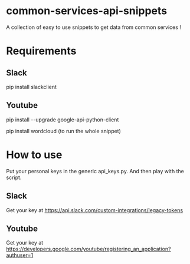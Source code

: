 # common-services-api-snippets
A collection of easy to use snippets to get data from common services !

# Requirements
## Slack
pip install slackclient

## Youtube
pip install --upgrade google-api-python-client

pip install wordcloud (to run the whole snippet)

# How to use
Put your personal keys in the generic api_keys.py. And then play with the script.
## Slack
 Get your key at https://api.slack.com/custom-integrations/legacy-tokens

## Youtube
 Get your key at https://developers.google.com/youtube/registering_an_application?authuser=1

